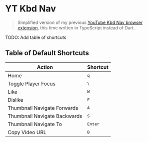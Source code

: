 # YT Kbd Nav

> Simplified version of my previous [YouTube Kbd Nav browser extension](https://github.com/FanaroEngineering/youtube_kbd_nav), this time written in TypeScript instead of Dart.

TODO: Add table of shortcuts

## Table of Default Shortcuts

| Action                       | Shortcut         |
| ---------------------------- | ---------------- |
| Home                         | <kbd>q</kbd>     |
| Toggle Player Focus          | <kbd>\\</kbd>    |
| Like                         | <kbd>W</kbd>     |
| Dislike                      | <kbd>E</kbd>     |
| Thumbnail Navigate Forwards  | <kbd>A</kbd>     |
| Thumbnail Navigate Backwards | <kbd>S</kbd>     |
| Thumbnail Navigate To        | <kbd>Enter</kbd> |
| Copy Video URL               | <kbd>B</kbd>     |
